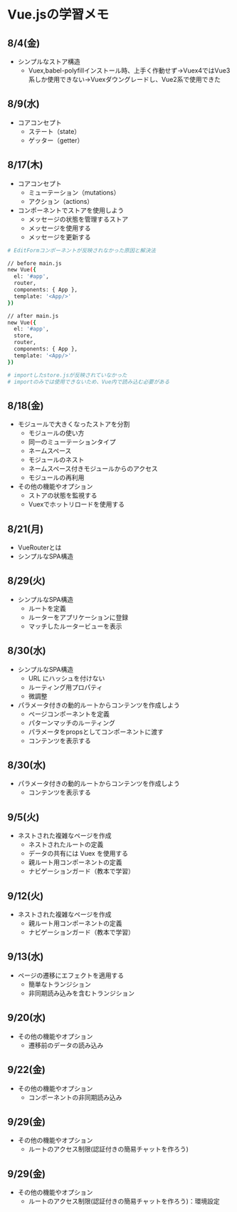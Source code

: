 # Vue.jsの学習メモ

## 8/4(金)
- シンプルなストア構造
  - Vuex,babel-polyfillインストール時、上手く作動せず→Vuex4ではVue3系しか使用できない→Vuexダウングレードし、Vue2系で使用できた

## 8/9(水)
- コアコンセプト
  - ステート（state）
  - ゲッター（getter）

## 8/17(木)
- コアコンセプト
  - ミューテーション（mutations）
  - アクション（actions）
- コンポーネントでストアを使用しよう
  - メッセージの状態を管理するストア
  - メッセージを使用する
  - メッセージを更新する
``` bash
# EditFormコンポーネントが反映されなかった原因と解決法

// before main.js
new Vue({
  el: '#app',
  router,
  components: { App },
  template: '<App/>'
})

// after main.js
new Vue({
  el: '#app',
  store,
  router,
  components: { App },
  template: '<App/>'
})

# importしたstore.jsが反映されていなかった
# importのみでは使用できないため、Vue内で読み込む必要がある
``` 

## 8/18(金)
- モジュールで大きくなったストアを分割
  - モジュールの使い方
  - 同一のミューテーションタイプ
  - ネームスペース
  - モジュールのネスト
  - ネームスペース付きモジュールからのアクセス
  - モジュールの再利用
- その他の機能やオプション
  - ストアの状態を監視する
  - Vuexでホットリロードを使用する

## 8/21(月)
- VueRouterとは
- シンプルなSPA構造

## 8/29(火)
- シンプルなSPA構造
  - ルートを定義
  - ルーターをアプリケーションに登録
  - マッチしたルータービューを表示

## 8/30(水)
- シンプルなSPA構造
  - URL にハッシュを付けない
  - ルーティング用プロパティ
  - 微調整
- パラメータ付きの動的ルートからコンテンツを作成しよう
  - ページコンポーネントを定義
  - パターンマッチのルーティング
  - パラメータをpropsとしてコンポーネントに渡す
  - コンテンツを表示する

## 8/30(水)
- パラメータ付きの動的ルートからコンテンツを作成しよう
  - コンテンツを表示する

## 9/5(火)
- ネストされた複雑なページを作成
  - ネストされたルートの定義
  - データの共有には Vuex を使用する
  - 親ルート用コンポーネントの定義
  - ナビゲーションガード（教本で学習）

## 9/12(火)
- ネストされた複雑なページを作成
  - 親ルート用コンポーネントの定義
  - ナビゲーションガード（教本で学習）

## 9/13(水)
- ページの遷移にエフェクトを適用する
  - 簡単なトランジション
  - 非同期読み込みを含むトランジション

## 9/20(水)
- その他の機能やオプション
  - 遷移前のデータの読み込み

## 9/22(金)
- その他の機能やオプション
  - コンポーネントの非同期読み込み

## 9/29(金)
- その他の機能やオプション
  - ルートのアクセス制限(認証付きの簡易チャットを作ろう)

## 9/29(金)
- その他の機能やオプション
  - ルートのアクセス制限(認証付きの簡易チャットを作ろう)：環境設定
